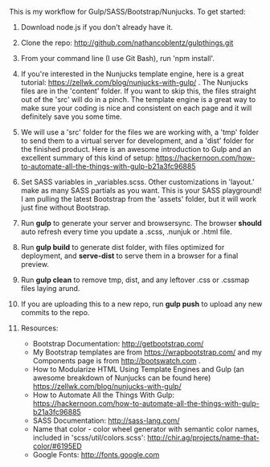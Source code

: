 This is my workflow for Gulp/SASS/Bootstrap/Nunjucks.  To get started:

1. Download node.js if you don't already have it.

2. Clone the repo: http://github.com/nathancoblentz/gulpthings.git

3. From your command line (I use Git Bash), run 'npm install'.

4. If you're interested in the Nunjucks template engine, here is a great tutorial: https://zellwk.com/blog/nunjucks-with-gulp/ .  The Nunjucks files are in the 'content' folder.  If you want to skip this, the files straight out of the 'src' will do in a pinch.  The template engine is a great way to make sure your coding is nice and consistent on each page and it will definitely save you some time.
 
5. We will use a 'src' folder for the files we are working with, a 'tmp' folder to send them to a virtual server for development, and a 'dist' folder for the finished product.  Here is an awesome introduction to Gulp and an excellent summary of this kind of setup:
https://hackernoon.com/how-to-automate-all-the-things-with-gulp-b21a3fc96885

6. Set SASS variables in _variables.scss.  Other customizations in 'layout.'  make as many SASS partials as you want.  This is your SASS playground!  I am pulling the latest Bootstrap from the 'assets' folder, but it will work just fine without Bootstrap.
  
7. Run **gulp** to generate your server and browsersync.  The browser **should** auto refresh every time you update a .scss, .nunjuk or .html file.

6. Run **gulp build** to generate dist folder, with files optimized for deployment, and **serve-dist** to serve them in a browser for a final preview.

7. Run **gulp clean** to remove tmp, dist, and any leftover .css or .cssmap files laying arund. 

8. If you are uploading this to a new repo, run **gulp push** to upload any new commits to the repo.

9. Resources: 
    - Bootstrap Documentation: http://getbootstrap.com/
    - My Bootstrap templates are from https://wrapbootstrap.com/ and my Components page is from http://bootswatch.com .
    - How to Modularize HTML Using Template Engines and Gulp (an awesome breakdown of Nunjucks can be found here) https://zellwk.com/blog/nunjucks-with-gulp/
    - How to Automate All the Things With Gulp: https://hackernoon.com/how-to-automate-all-the-things-with-gulp-b21a3fc96885
    - SASS Documentation: http://sass-lang.com/
    - Name that color - color wheel generator with semantic color names, included in 'scss/util/colors.scss': http://chir.ag/projects/name-that-color/#6195ED
    - Google Fonts: http://fonts.google.com

